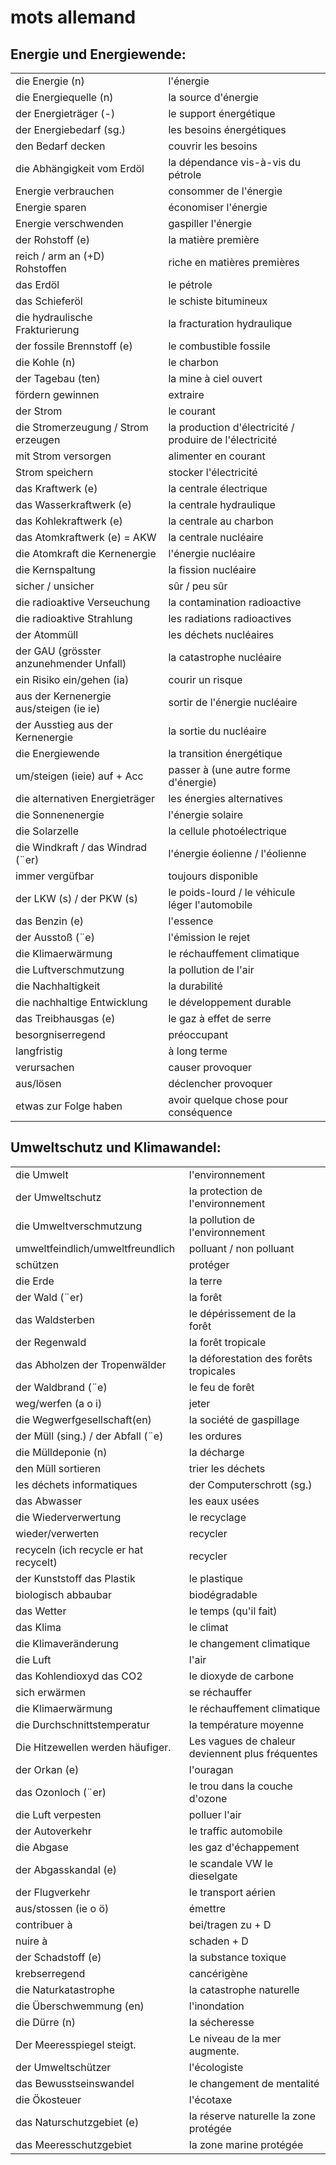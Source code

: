 # mots allemand
## Energie und Energiewende:
|||
|:---|:---|
| die Energie (n) | l'énergie |
| die Energiequelle (n) | la source d'énergie |
| der Energieträger (-) | le support énergétique |
| der Energiebedarf (sg.) | les besoins énergétiques |
| den Bedarf decken | couvrir les besoins |
| die Abhängigkeit vom Erdöl | la dépendance vis-à-vis du pétrole |
| Energie verbrauchen | consommer de l'énergie |
| Energie sparen | économiser l'énergie |
| Energie verschwenden | gaspiller l'énergie |
| der Rohstoff (e) | la matière première |
| reich / arm an (+D) Rohstoffen | riche en matières premières |
| das Erdöl  | le pétrole |
| das Schieferöl | le schiste bitumineux |
| die hydraulische Frakturierung | la fracturation hydraulique |
| der fossile Brennstoff (e) | le combustible fossile |
| die Kohle (n) | le charbon |
| der Tagebau (ten) | la mine à ciel ouvert |
| fördern gewinnen | extraire |
| der Strom | le courant |
| die Stromerzeugung / Strom erzeugen | la production d'électricité / produire de l'électricité |
| mit Strom versorgen | alimenter en courant |
| Strom speichern | stocker l'électricité |
| das Kraftwerk (e) | la centrale électrique |
| das Wasserkraftwerk (e) | la centrale hydraulique |
| das Kohlekraftwerk (e) | la centrale au charbon |
| das Atomkraftwerk (e) = AKW | la centrale nucléaire |
| die Atomkraft die Kernenergie | l'énergie nucléaire |
| die Kernspaltung | la fission nucléaire |
| sicher / unsicher | sûr / peu sûr |
| die radioaktive Verseuchung | la contamination radioactive |
| die radioaktive Strahlung | les radiations radioactives |
| der Atommüll | les déchets nucléaires |
| der GAU (grösster anzunehmender Unfall) | la catastrophe nucléaire |
| ein Risiko ein/gehen (ia) | courir un risque |
| aus der Kernenergie aus/steigen (ie ie) | sortir de l'énergie nucléaire |
| der Ausstieg aus der Kernenergie | la sortie du nucléaire |
| die Energiewende | la transition énergétique |
| um/steigen (ieie) auf + Acc | passer à (une autre forme d'énergie) |
| die alternativen Energieträger | les énergies alternatives |
| die Sonnenenergie | l'énergie solaire |
| die Solarzelle | la cellule photoélectrique |
| die Windkraft / das Windrad (¨er) | l'énergie éolienne / l'éolienne |
| immer vergüfbar | toujours disponible |
| der LKW (s) / der PKW (s) | le poids-lourd / le véhicule léger l'automobile |
| das Benzin (e) | l'essence |
| der Ausstoß (¨e) | l'émission le rejet |
| die Klimaerwärmung | le réchauffement climatique |
| die Luftverschmutzung | la pollution de l'air |
| die Nachhaltigkeit | la durabilité |
| die nachhaltige Entwicklung | le développement durable |
| das Treibhausgas (e) | le gaz à effet de serre |
| besorgniserregend | préoccupant |
| langfristig | à long terme |
| verursachen | causer provoquer |
| aus/lösen | déclencher provoquer |
| etwas zur Folge haben | avoir quelque chose pour conséquence |
## Umweltschutz und Klimawandel:
|||
|:---|:---|
| die Umwelt | l'environnement |
| der Umweltschutz | la protection de l'environnement |
| die Umweltverschmutzung | la pollution de l'environnement |
| umweltfeindlich/umweltfreundlich | polluant / non polluant |
| schützen | protéger |
| die Erde | la terre |
| der Wald (¨er) | la forêt |
| das Waldsterben | le dépérissement de la forêt |
| der Regenwald | la forêt tropicale |
| das Abholzen der Tropenwälder | la déforestation des forêts tropicales |
| der Waldbrand (¨e) | le feu de forêt |
| weg/werfen (a o i) | jeter |
| die Wegwerfgesellschaft(en) | la société de gaspillage |
| der Müll (sing.) / der Abfall (¨e) | les ordures |
| die Mülldeponie (n) | la décharge |
| den Müll sortieren | trier les déchets |
| les déchets informatiques | der Computerschrott (sg.) |
| das Abwasser | les eaux usées |
| die Wiederverwertung | le recyclage |
| wieder/verwerten | recycler |
| recyceln (ich recycle er hat recycelt) | recycler |
| der Kunststoff das Plastik | le plastique |
| biologisch abbaubar | biodégradable |
| das Wetter | le temps (qu'il fait) |
| das Klima | le climat |
| die Klimaveränderung | le changement climatique |
| die Luft | l'air |
| das Kohlendioxyd das CO2 | le dioxyde de carbone |
| sich erwärmen | se réchauffer |
| die Klimaerwärmung | le réchauffement climatique |
| die Durchschnittstemperatur | la température moyenne |
| Die Hitzewellen werden häufiger. | Les vagues de chaleur deviennent plus fréquentes |
| der Orkan (e) | l'ouragan |
| das Ozonloch (¨er) | le trou dans la couche d'ozone |
| die Luft verpesten | polluer l'air |
| der Autoverkehr | le traffic automobile |
| die Abgase | les gaz d'échappement |
| der Abgasskandal (e) | le scandale VW le dieselgate |
| der Flugverkehr | le transport aérien |
| aus/stossen (ie o ö) | émettre |
| contribuer à | bei/tragen zu + D |
| nuire à | schaden + D |
| der Schadstoff (e) | la substance toxique |
| krebserregend | cancérigène |
| die Naturkatastrophe | la catastrophe naturelle |
| die Überschwemmung (en) | l'inondation |
| die Dürre (n) | la sécheresse |
| Der Meeresspiegel steigt. | Le niveau de la mer augmente. |
| der Umweltschützer | l'écologiste |
| das Bewusstseinswandel | le changement de mentalité |
| die Ökosteuer | l'écotaxe |
| das Naturschutzgebiet (e) | la réserve naturelle la zone protégée |
| das Meeresschutzgebiet | la zone marine protégée |
